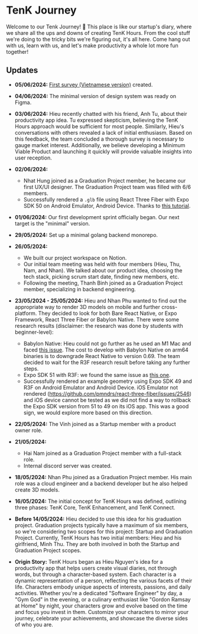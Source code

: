 # TenK Journey

Welcome to our Tenk Journey! 🚀 This place is like our startup's diary, where we share all the ups and downs of creating TenK Hours. From the cool stuff we're doing to the tricky bits we're figuring out, it's all here. Come hang out with us, learn with us, and let's make productivity a whole lot more fun together!

## Updates

- **05/06/2024:** [First survey (Vietnamese version)](<https://forms.gle/vywc6PyA1geoAtNx8>) created.
- **04/06/2024:** The minimal version of design system was ready on Figma.
- **03/06/2024:** Hieu recently chatted with his friend, Anh Tu, about their productivity app idea. Tu expressed skepticism, believing the TenK Hours approach would be sufficient for most people. Similarly, Hieu's conversations with others revealed a lack of initial enthusiasm. Based on this feedback, the team concluded a thorough survey is necessary to gauge market interest. Additionally, we believe developing a Minimum Viable Product and launching it quickly will provide valuable insights into user reception.
- **02/06/2024:**
  - Nhat Hung joined as a Graduation Project member, he became our first UX/UI designer. The Graduation Project team was filled with 6/6 members.
  - Successfully rendered a `.glb` file using  React Three Fiber with Expo SDK 50 on Android Emulator, Android Device. Thanks to [this tutorial](https://youtube.com/watch?v=SP0O5o9BJVA).
- **01/06/2024:** Our first development sprint officially began. Our next target is the "minimal" version.
- **29/05/2024:** Set up a minimal golang backend monorepo.
- **26/05/2024:**
  - We built our project workspace on Notion.
  - Our initial team meeting was held with four members (Hieu, Thu, Nam, and Nhan). We talked about our product idea, choosing the tech stack, picking scrum start date, finding new members, etc.
  - Following the meeting, Thanh Binh joined as a Graduation Project member, specializing in backend engineering.

- **23/05/2024 - 25/05/2024:** Hieu and Nhan Phu wanted to find out the appropriate way to render 3D models on mobile and further cross-platform. They decided to look for both Bare React Native, or Expo Framework, React Three Fiber or Babylon Native. There were some research results (disclaimer: the research was done by students with beginner-level):
  - Babylon Native: Hieu could not go further as he used an M1 Mac and faced [this issue](https://github.com/BabylonJS/BabylonReactNative/issues/451). The cost to develop with Babylon Native on arm64 binaries is to downgrade React Native to version 0.69. The team decided to wait for the R3F research result before taking any further steps.
  - Expo SDK 51 with R3F: we found the same issue as [this one](https://github.com/expo/expo/issues/29001).
  - Successfully rendered an example geometry using Expo SDK 49 and R3F on Android Emulator and Android Device. iOS Emulator not rendered (<https://github.com/pmndrs/react-three-fiber/issues/2546>) and iOS device cannot be tested as we did not find a way to rollback the Expo SDK version from 51 to 49 on its iOS app. This was a good sign, we would explore more based on this direction.
- **22/05/2024:** The Vinh joined as a Startup member with a product owner role.
- **21/05/2024:**
  - Hai Nam joined as a Graduation Project member with a full-stack role.
  - Internal discord server was created.
- **18/05/2024:** Nhan Phu joined as a Graduation Project member. His main role was a cloud engineer and a backend developer but he also helped create 3D models.
- **16/05/2024:** The initial concept for TenK Hours was defined, outlining three phases: TenK Core, TenK Enhancement, and TenK Connect.
- **Before 14/05/2024:** Hieu decided to use this idea for his graduation project. Graduation projects typically have a maximum of six members, so we're considering two scopes for this project: Startup and Graduation Project. Currently, TenK Hours has two initial members: Hieu and his girlfriend, Minh Thu. They are both involved in both the Startup and Graduation Project scopes.
- **Origin Story:** TenK Hours began as Hieu Nguyen's idea for a productivity app that helps users create visual diaries, not through words, but through a character-based system. Each character is a dynamic representation of a person, reflecting the various facets of their life. Characters embody unique aspects of interests, passions, and daily activities. Whether you're a dedicated "Software Engineer" by day, a "Gym God" in the evening, or a culinary enthusiast like "Gordon Ramsay at Home" by night, your characters grow and evolve based on the time and focus you invest in them. Customize your characters to mirror your journey, celebrate your achievements, and showcase the diverse sides of who you are.
